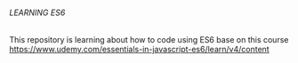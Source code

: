 ###### LEARNING ES6

This repository is learning about how to code using ES6 base on this course
https://www.udemy.com/essentials-in-javascript-es6/learn/v4/content
